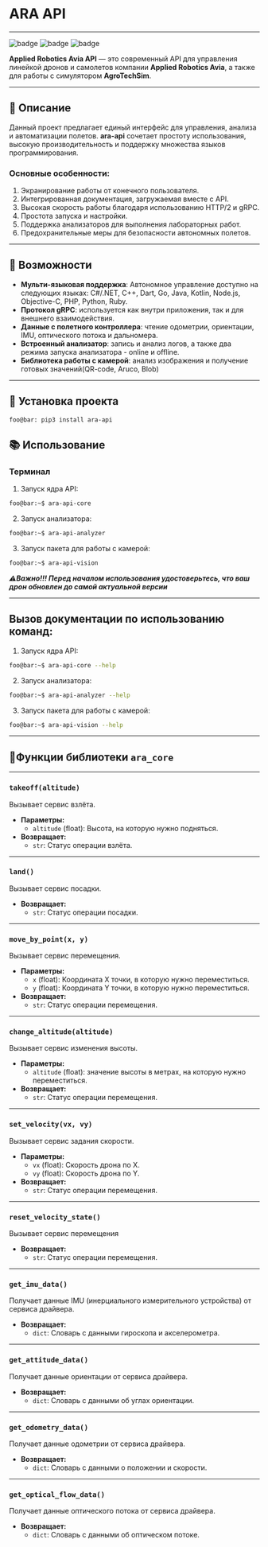 
# ARA API

---

![badge](https://img.shields.io/badge/Language-Python-green) ![badge](https://img.shields.io/badge/ARA_API-Software-blue) ![badge](https://img.shields.io/badge/Version-v1.0.0-red)

**Applied Robotics Avia API** — это современный API для управления линейкой дронов и самолетов компании **Applied Robotics Avia**, а также для работы с симулятором **AgroTechSim**.


--- 
## 📖 Описание 

Данный проект предлагает единый интерфейс для управления, анализа и автоматизации полетов. **ara-api** сочетает простоту использования, высокую производительность и поддержку множества языков программирования. 

### Основные особенности: 
1. Экранирование работы от конечного пользователя. 
2. Интегрированная документация, загружаемая вместе с API. 
3. Высокая скорость работы благодаря использованию HTTP/2 и gRPC. 
4. Простота запуска и настройки. 
5. Поддержка анализаторов для выполнения лабораторных работ. 
6. Предохранительные меры для безопасности автономных полетов. 

--- 
## 🌟 Возможности 

- **Мульти-языковая поддержка**: Автономное управление доступно на следующих языках: C#/.NET, C++, Dart, Go, Java, Kotlin, Node.js, Objective-C, PHP, Python, Ruby.  
- **Протокол gRPC**: используется как внутри приложения, так и для внешнего взаимодействия. 
- **Данные с полетного контроллера**: чтение одометрии, ориентации, IMU, оптического потока и дальномера.
- **Встроенный анализатор**: запись и анализ логов, а также два режима запуска анализатора - online и offline.
- **Библиотека работы с камерой**: анализ изображения и получение готовых значений(QR-code, Aruco, Blob)

--- 
## 🚀 Установка проекта 
```
foo@bar: pip3 install ara-api
```
## 📚 Использование
### Терминал

1) Запуск ядра API:
```bash
foo@bar:~$ ara-api-core 
```
2) Запуск анализатора: 
```bash
foo@bar:~$ ara-api-analyzer
```
3) Запуск пакета для работы с камерой:
```bash
foo@bar:~$ ara-api-vision 
```

***⚠️Важно!!! Перед началом использования удостоверьтесь, что ваш дрон обновлен до самой актуальной версии***

---
## Вызов документации по использованию команд:
1) Запуск ядра API:
```bash
foo@bar:~$ ara-api-core --help
```
2) Запуск анализатора: 
```bash
foo@bar:~$ ara-api-analyzer --help
```
3) Запуск пакета для работы с камерой:
```bash
foo@bar:~$ ara-api-vision --help
```

---
## 🧩Функции библиотеки ```ara_core```
---
### `takeoff(altitude)` 
Вызывает сервис взлёта. 
- **Параметры:** 
	- `altitude` (float): Высота, на которую нужно подняться. 
- **Возвращает:** 
	- `str`: Статус операции взлёта. 
--- 
### `land()` 
Вызывает сервис посадки. 
- **Возвращает:** 
	- `str`: Статус операции посадки. 
--- 
### `move_by_point(x, y)` 
Вызывает сервис перемещения. 
- **Параметры:**
	- `x` (float): Координата X точки, в которую нужно переместиться. 
	- `y` (float): Координата Y точки, в которую нужно переместиться. 
- **Возвращает:** 
	- `str`: Статус операции перемещения. 
--- 
### `change_altitude(altitude)` 
Вызывает сервис изменения высоты. 
- **Параметры:**
	- `altitude` (float): значение высоты в метрах, на которую нужно переместиться. 
- **Возвращает:** 
	- `str`: Статус операции перемещения. 
--- 
### `set_velocity(vx, vy)` 
Вызывает сервис задания скорости. 
- **Параметры:**
	- `vx` (float): Скорость дрона по X. 
	- `vy` (float): Скорость дрона по Y. 
- **Возвращает:** 
	- `str`: Статус операции перемещения. 
--- 
### `reset_velocity_state()` 
Вызывает сервис перемещения
- **Возвращает:** 
	- `str`: Статус операции перемещения. 
--- 
### `get_imu_data()` 
Получает данные IMU (инерциального измерительного устройства) от сервиса драйвера. 
- **Возвращает:** 
	- `dict`: Словарь с данными гироскопа и акселерометра. 
--- 
### `get_attitude_data()` 
Получает данные ориентации от сервиса драйвера. 
- **Возвращает:** 
	- `dict`: Словарь с данными об углах ориентации. 
--- 
### `get_odometry_data()` 
Получает данные одометрии от сервиса драйвера. 
- **Возвращает:** 
	- `dict`: Словарь с данными о положении и скорости. 
--- 
### `get_optical_flow_data()`
Получает данные оптического потока от сервиса драйвера. 
- **Возвращает:** 
	- `dict`: Словарь с данными об оптическом потоке.
